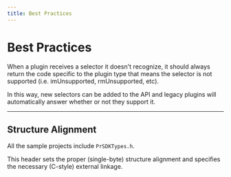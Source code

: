 ```yaml
---
title: Best Practices
---
```

# Best Practices

When a plugin receives a selector it doesn't recognize, it should always return the code specific to the plugin type that means the selector is not supported (i.e. imUnsupported, rmUnsupported, etc).

In this way, new selectors can be added to the API and legacy plugins will automatically answer whether or not they support it.

---

## Structure Alignment

All the sample projects include `PrSDKTypes.h`.

This header sets the proper (single-byte) structure alignment and specifies the necessary (C-style) external linkage.
